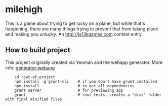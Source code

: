 milehigh
========

This is a game about trying to get lucky on a plane, but while that's happening, there are many things trying to prevent that from taking place and making you unlucky. An http://js13kgames.com contest entry.

## How to build project

This project originally created via Yeoman and the webapp generator. More info: [generator-webapp](https://github.com/yeoman/generator-webapp)

        cd root-of-project
        npm install -g grunt-cli    # if you don't have grunt installed
        npm install                 # to get all dependencies
        grunt server                # for previewing app
        grunt                       # runs tests, creates a 'dist' folder with final minified files
